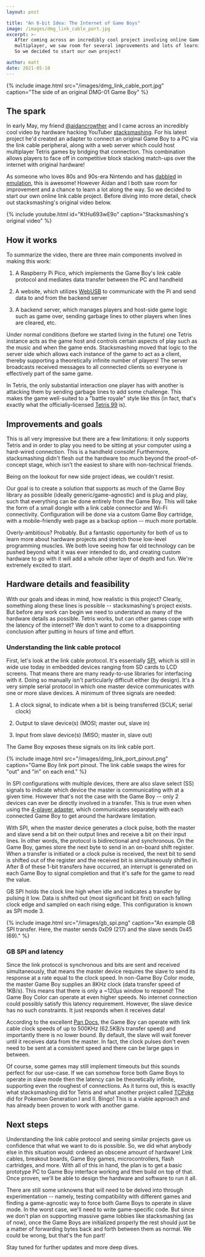 ```yaml
---
layout: post

title: "An 8-bit Idea: The Internet of Game Boys"
image: /images/dmg_link_cable_port.jpg
excerpt: >-
   After coming across an incredibly cool project involving online Game Boy
   multiplayer, we saw room for several improvements and lots of learning.
   So we decided to start our own project!

author: matt
date: 2021-05-10
---
```


{%
   include image.html
   src="/images/dmg_link_cable_port.jpg"
   caption="The side of an original DMG-01 Game Boy"
%}

## The spark

In early May, my friend [@aidancrowther](https://github.com/aidancrowther)
and I came across an incredibly cool video by hardware hacking YouTuber
[stacksmashing](https://www.youtube.com/c/stacksmashing). For his latest project
he'd created an adapter to connect an original Game Boy to a PC via the link cable
peripheral, along with a web server which could host multiplayer Tetris games by
bridging that connection. This combination allows players to face off in
competitive block stacking match-ups over the internet with original hardware!

As someone who loves 80s and 90s-era Nintendo and has
[dabbled](https://github.com/mwpenny/GameDroid) in
[emulation](https://github.com/mwpenny/pureNES), this is awesome!
However Aidan and I both saw room for improvement and a chance to learn a lot
along the way. So we decided to start our own online link cable project.
Before diving into more detail, check out stacksmashing's original video below.

{% include youtube.html id="KtHu693wE9o" caption="Stacksmashing's original video" %}

## How it works

To summarize the video, there are three main components involved in making this work:

1. A Raspberry Pi Pico, which implements the Game Boy's link cable protocol and mediates
   data transfer between the PC and handheld

2. A website, which utilizes [WebUSB](https://developer.mozilla.org/en-US/docs/Web/API/WebUSB_API)
   to communicate with the Pi and send data to and from the backend server

3. A backend server, which manages players and host-side game logic such as game over,
   sending garbage lines to other players when lines are cleared, etc.

Under normal conditions (before we started living in the future) one Tetris
instance acts as the game host and controls certain aspects of play such as the
music and when the game ends. Stacksmashing moved that logic to the server side
which allows each instance of the game to act as a client, thereby supporting a
theoretically infinite number of players! The server broadcasts received messages
to all connected clients so everyone is effectively part of the same game.

In Tetris, the only substantial interaction one player has with another is
attacking them by sending garbage lines to add some challenge. This makes the
game well-suited to a "battle royale" style like this (in fact, that's exactly
what the officially-licensed
[Tetris 99](https://en.wikipedia.org/wiki/Tetris_99) is).

## Improvements and goals

This is all very impressive but there are a few limitations: it only supports
Tetris and in order to play you need to be sitting at your computer using a
hard-wired connection. This is a handheld console! Furthermore, stacksmashing
didn't flesh out the hardware too much beyond the proof-of-concept stage, which
isn't the easiest to share with non-technical friends.

Being on the lookout for new side project ideas, we couldn't resist.

Our goal is to create a solution that supports as much of the Game Boy library
as possible (ideally generic/game-agnostic) and is plug and play, such that
everything can be done entirely from the Game Boy. This will take the form of
a small dongle with a link cable connector and Wi-Fi connectivity. Configuration
will be done via a custom Game Boy cartridge, with a mobile-friendly web page as
a backup option -- much more portable.

Overly-ambitious? Probably. But a fantastic opportunity for both of us to learn
more about hardware projects and stretch those low-level programming muscles. We
both love seeing how far old technology can be pushed beyond what it was ever
intended to do, and creating custom hardware to go with it will add a whole other
layer of depth and fun. We're extremely excited to start.

## Hardware details and feasibility

With our goals and ideas in mind, how realistic is this project? Clearly,
something along these lines is possible -- stacksmashing's project exists. But
before any work can begin we need to understand as many of the hardware details
as possible. Tetris works, but can other games cope with the latency of the
internet? We don't want to come to a disappointing conclusion after putting in
hours of time and effort.

### Understanding the link cable protocol

First, let's look at the link cable protocol. It's essentially
[SPI](https://en.wikipedia.org/wiki/Serial_Peripheral_Interface), which is still
in wide use today in embedded devices ranging from SD cards to LCD screens. That
means there are many ready-to-use libraries for interfacing with it. Doing so
manually isn't particularly difficult either (by design). It's a very simple
serial protocol in which one master device communicates with one or more slave
devices. A minimum of three signals are needed:

1. A clock signal, to indicate when a bit is being transferred (SCLK; serial clock)

2. Output to slave device(s) (MOSI; master out, slave in)

3. Input from slave device(s) (MISO; master in, slave out)

The Game Boy exposes these signals on its link cable port.

{%
   include image.html
   src="/images/dmg_link_port_pinout.png"
   caption="Game Boy link port pinout. The link cable swaps the wires for &quot;out&quot; and &quot;in&quot; on each end."
%}

In SPI configurations with multiple devices, there are also slave select (SS)
signals to indicate which device the master is communicating with at a given
time. However that's not the case with the Game Boy -- only 2 devices can ever
be directly involved in a transfer. This is true even when using the
[4-player adapter](https://shonumi.github.io/articles/art9.html), which
communicates separately with each connected Game Boy to get around the hardware
limitation.

With SPI, when the master device generates a clock pulse, both the master and
slave send a bit on their output lines and receive a bit on their input lines.
In other words, the protocol is bidirectional and synchronous. On the Game Boy,
games store the next byte to send in an on-board shift register. When a transfer
is initiated or a clock pulse is received, the next bit to send is shifted out
of the register and the received bit is simultaneously shifted in. After 8 of
these 1-bit transfers have occurred, an interrupt is generated on each Game Boy
to signal completion and that it's safe for the game to read the value.

GB SPI holds the clock line high when idle and indicates a transfer by pulsing
it low. Data is shifted out (most significant bit first) on each falling clock
edge and sampled on each rising edge. This configuration is known as SPI mode 3.

{%
   include image.html
   src="/images/gb_spi.png"
   caption="An example GB SPI transfer. Here, the master sends 0xD9 (217) and the slave sends 0x45 (69)."
%}

### GB SPI and latency

Since the link protocol is synchronous and bits are sent and received
simultaneously, that means the master device requires the slave to send its
response at a rate equal to the clock speed. In non-Game Boy Color mode, the
master Game Boy supplies an 8KHz clock (data transfer speed of 1KB/s). This
means that there is only a ~120&mu;s window to respond! The Game Boy Color can
operate at even higher speeds. No internet connection could possibly satisfy
this latency requirement. However, the slave device has no such constraints.
It just responds when it receives data!

According to the excellent
[Pan Docs](https://gbdev.io/pandocs/Serial_Data_Transfer_(Link_Cable).html#external-clock),
the Game Boy can operate with link cable clock speeds of up to 500KHz (62.5KB/s
transfer speed) and importantly there is no lower bound. By default, the slave
will wait forever until it receives data from the master. In fact, the clock
pulses don't even need to be sent at a consistent speed and there can be large
gaps in between.

Of course, some games may still implement timeouts but this sounds perfect for
our use-case. If we can somehow force both Game Boys to operate in slave mode
then the latency can be theoretically infinite, supporting even the roughest of
connections. As it turns out, this is exactly what stacksmashing did for Tetris
and what another project called [TCPoke](http://pepijndevos.nl/TCPoke/)
did for Pokemon Generation I and II. Bingo! This is a viable approach and has
already been proven to work with another game.

## Next steps

Understanding the link cable protocol and seeing similar projects gave us
confidence that what we want to do is possible. So, we did what anybody else
in this situation would: ordered an obscene amount of hardware! Link cables,
breakout boards, Game Boy games, microcontrollers, flash cartridges, and more.
With all of this in hand, the plan is to get a basic prototype PC to Game Boy
interface working and then build on top of that. Once proven, we'll be able
to design the hardware and software to run it all.

There are still some unknowns that will need to be delved into through
experimentation -- namely, testing compatibility with different games and
finding a game-agnostic way to force both Game Boys to operate in slave mode.
In the worst case, we'll need to write game-specific code. But since we don't
plan on supporting massive game lobbies like stacksmashing (as of now), once
the Game Boys are initialized properly the rest should just be a matter of
forwarding bytes back and forth between them as normal. We could be wrong, but
that's the fun part!

Stay tuned for further updates and more deep dives.
